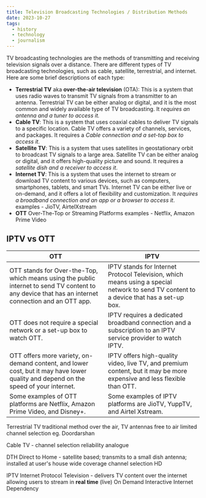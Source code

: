 ```yaml
---
title: Television Broadcasting Technologies / Distribution Methods
date: 2023-10-27
tags:
  - history
  - technology
  - journalism
---
```

TV broadcasting technologies are the methods of transmitting and receiving television signals over a distance. There are different types of TV broadcasting technologies, such as cable, satellite, terrestrial, and internet. Here are some brief descriptions of each type:

- **Terrestrial TV** aka **over-the-air television** (OTA): This is a system that uses radio waves to transmit TV signals from a transmitter to an antenna. Terrestrial TV can be either analog or digital, and it is the most common and widely available type of TV broadcasting. It r*equires an antenna and a tuner to access it.*
- **Cable TV**: This is a system that uses coaxial cables to deliver TV signals to a specific location. Cable TV offers a variety of channels, services, and packages. It requires a *Cable connection and a set-top box to access it.*
- **Satellite TV**: This is a system that uses satellites in geostationary orbit to broadcast TV signals to a large area. Satellite TV can be either analog or digital, and it offers high-quality picture and sound. It requires a *satellite dish and a receiver to access it*.
- **Internet TV**: This is a system that uses the internet to stream or download TV content to various devices, such as computers, smartphones, tablets, and smart TVs. Internet TV can be either live or on-demand, and it offers a lot of flexibility and customization. It *requires a broadband connection and an app or a browser to access it*.
examples - JioTV, AirtelXstream
- **OTT** Over-The-Top or Streaming Platforms
examples - Netflix, Amazon Prime Video
## IPTV vs OTT

| OTT | IPTV |
| --- | --- |
| OTT stands for Over-the-Top, which means using the public internet to send TV content to any device that has an internet connection and an OTT app. | IPTV stands for Internet Protocol Television, which means using a special network to send TV content to a device that has a set-up box. |
| OTT does not require a special network or a set-up box to watch OTT. | IPTV requires a dedicated broadband connection and a subscription to an IPTV service provider to watch IPTV. |
| OTT offers more variety, on-demand content, and lower cost, but it may have lower quality and depend on the speed of your internet. | IPTV offers high-quality video, live TV, and premium content, but it may be more expensive and less flexible than OTT. |
| Some examples of OTT platforms are Netflix, Amazon Prime Video, and Disney+. | Some examples of IPTV platforms are JioTV, YuppTV, and Airtel Xstream. |



Terrestrial TV
traditional method over the air, TV antennas
	free to air
	limited channel selection
eg. Doordarshan

Cable TV - 
	channel selection
	reliability
	analogue

DTH Direct to Home - 
satellite based; transmits to a small dish antenna; installed at user's house
	wide coverage
	channel selection
	HD 

IPTV  Internet Protocol Television - 
delivers TV content over the internet allowing users to stream in **real time** (live)
	On Demand
	Interactive
	Internet Dependency 





